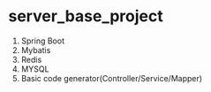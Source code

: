 # server_base_project

1. Spring Boot
2. Mybatis
3. Redis
4. MYSQL
5. Basic code generator(Controller/Service/Mapper) 
